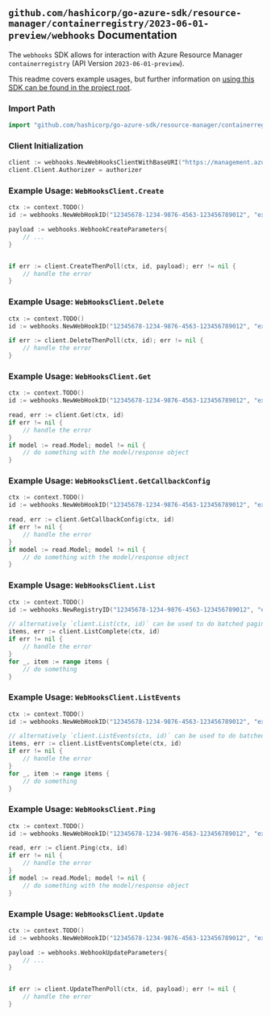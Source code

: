 
## `github.com/hashicorp/go-azure-sdk/resource-manager/containerregistry/2023-06-01-preview/webhooks` Documentation

The `webhooks` SDK allows for interaction with Azure Resource Manager `containerregistry` (API Version `2023-06-01-preview`).

This readme covers example usages, but further information on [using this SDK can be found in the project root](https://github.com/hashicorp/go-azure-sdk/tree/main/docs).

### Import Path

```go
import "github.com/hashicorp/go-azure-sdk/resource-manager/containerregistry/2023-06-01-preview/webhooks"
```


### Client Initialization

```go
client := webhooks.NewWebHooksClientWithBaseURI("https://management.azure.com")
client.Client.Authorizer = authorizer
```


### Example Usage: `WebHooksClient.Create`

```go
ctx := context.TODO()
id := webhooks.NewWebHookID("12345678-1234-9876-4563-123456789012", "example-resource-group", "registryValue", "webHookValue")

payload := webhooks.WebhookCreateParameters{
	// ...
}


if err := client.CreateThenPoll(ctx, id, payload); err != nil {
	// handle the error
}
```


### Example Usage: `WebHooksClient.Delete`

```go
ctx := context.TODO()
id := webhooks.NewWebHookID("12345678-1234-9876-4563-123456789012", "example-resource-group", "registryValue", "webHookValue")

if err := client.DeleteThenPoll(ctx, id); err != nil {
	// handle the error
}
```


### Example Usage: `WebHooksClient.Get`

```go
ctx := context.TODO()
id := webhooks.NewWebHookID("12345678-1234-9876-4563-123456789012", "example-resource-group", "registryValue", "webHookValue")

read, err := client.Get(ctx, id)
if err != nil {
	// handle the error
}
if model := read.Model; model != nil {
	// do something with the model/response object
}
```


### Example Usage: `WebHooksClient.GetCallbackConfig`

```go
ctx := context.TODO()
id := webhooks.NewWebHookID("12345678-1234-9876-4563-123456789012", "example-resource-group", "registryValue", "webHookValue")

read, err := client.GetCallbackConfig(ctx, id)
if err != nil {
	// handle the error
}
if model := read.Model; model != nil {
	// do something with the model/response object
}
```


### Example Usage: `WebHooksClient.List`

```go
ctx := context.TODO()
id := webhooks.NewRegistryID("12345678-1234-9876-4563-123456789012", "example-resource-group", "registryValue")

// alternatively `client.List(ctx, id)` can be used to do batched pagination
items, err := client.ListComplete(ctx, id)
if err != nil {
	// handle the error
}
for _, item := range items {
	// do something
}
```


### Example Usage: `WebHooksClient.ListEvents`

```go
ctx := context.TODO()
id := webhooks.NewWebHookID("12345678-1234-9876-4563-123456789012", "example-resource-group", "registryValue", "webHookValue")

// alternatively `client.ListEvents(ctx, id)` can be used to do batched pagination
items, err := client.ListEventsComplete(ctx, id)
if err != nil {
	// handle the error
}
for _, item := range items {
	// do something
}
```


### Example Usage: `WebHooksClient.Ping`

```go
ctx := context.TODO()
id := webhooks.NewWebHookID("12345678-1234-9876-4563-123456789012", "example-resource-group", "registryValue", "webHookValue")

read, err := client.Ping(ctx, id)
if err != nil {
	// handle the error
}
if model := read.Model; model != nil {
	// do something with the model/response object
}
```


### Example Usage: `WebHooksClient.Update`

```go
ctx := context.TODO()
id := webhooks.NewWebHookID("12345678-1234-9876-4563-123456789012", "example-resource-group", "registryValue", "webHookValue")

payload := webhooks.WebhookUpdateParameters{
	// ...
}


if err := client.UpdateThenPoll(ctx, id, payload); err != nil {
	// handle the error
}
```
